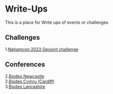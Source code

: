 # Write-Ups
This is a place for Write ups of events or challenges 

## Challenges
1.[Nahamcon 2023 Geosint challenge]( https://github.com/AnguaSec/Write-Ups/blob/main/NahamCon%20Geosint%20Challenge%20Write%20Up.pdf)


## Conferences

2.[Bsides Newcastle](https://github.com/AnguaSec/Write-Ups/blob/main/Newcastle%20Bsides%20Sept%202022%20-%20The%20Infosec%20is%20strong%20with%20this%20one.docx)\
2.[Bsides Cymru (Cardiff)]( https://github.com/AnguaSec/Write-Ups/blob/main/Bsides%20Cymru%202023.pdf)\
3.[Bsides Lancashire]( https://github.com/AnguaSec/Write-Ups/blob/main/Bsides%20Lancashire%202023.pdf)



